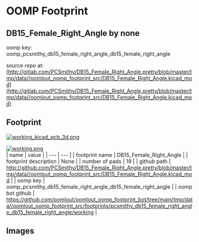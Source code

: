 # OOMP Footprint  
## DB15_Female_Right_Angle  by none  
  
oomp key: oomp_pcsmithy_db15_female_right_angle_db15_female_right_angle  
  
source repo at: [http://gitlab.com/PCSmithy/DB15_Female_Right_Angle.pretty/blob/master/tmp/data//oomlout_oomp_footprint_src/DB15_Female_Right_Angle.kicad_mod](http://gitlab.com/PCSmithy/DB15_Female_Right_Angle.pretty/blob/master/tmp/data//oomlout_oomp_footprint_src/DB15_Female_Right_Angle.kicad_mod)  
## Footprint  
  
[![working_kicad_pcb_3d.png](working_kicad_pcb_3d_600.png)](working_kicad_pcb_3d.png)  
  
[![working.png](working_600.png)](working.png)  
| name | value | 
| --- | --- | 
| footprint name | DB15_Female_Right_Angle | 
| footprint description | None | 
| number of pads | 19 | 
| github path | http://github.com/PCSmithy/DB15_Female_Right_Angle.pretty/blob/master/tmp/data//oomlout_oomp_footprint_src/DB15_Female_Right_Angle.kicad_mod | 
| oomp key | oomp_pcsmithy_db15_female_right_angle_db15_female_right_angle | 
| oomp bot github | https://github.com/oomlout/oomlout_oomp_footprint_bot/tree/main/tmp/data//oomlout_oomp_footprint_src/footprints/pcsmithy_db15_female_right_angle_db15_female_right_angle/working | 
## Images  
